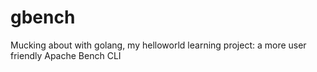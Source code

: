 gbench
======

Mucking about with golang, my helloworld learning project: a more user friendly Apache Bench CLI

